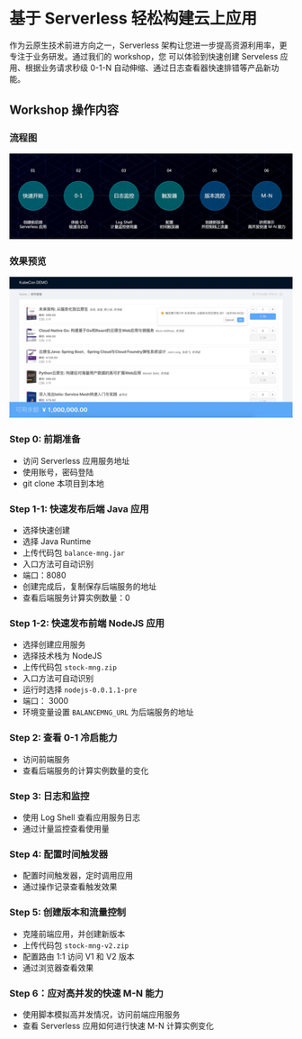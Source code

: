 # 基于 Serverless 轻松构建云上应用

作为云原生技术前进方向之一，Serverless 架构让您进一步提高资源利用率，更专注于业务研发。通过我们的 workshop，您
可以体验到快速创建 Serveless 应用、根据业务请求秒级 0-1-N 自动伸缩、通过日志查看器快速排错等产品新功能。

## Workshop 操作内容

### 流程图

![pic](kc-sas.jpg)

### 效果预览

![pic](preview-sas.png)

### Step 0: 前期准备

- 访问 Serverless 应用服务地址
- 使用账号，密码登陆
- git clone 本项目到本地

### Step 1-1: 快速发布后端 Java 应用

- 选择快速创建
- 选择 Java Runtime
- 上传代码包 `balance-mng.jar`
- 入口方法可自动识别
- 端口：8080
- 创建完成后，复制保存后端服务的地址
- 查看后端服务计算实例数量：0

### Step 1-2: 快速发布前端 NodeJS 应用

- 选择创建应用服务
- 选择技术栈为 NodeJS
- 上传代码包 `stock-mng.zip`
- 入口方法可自动识别
- 运行时选择 `nodejs-0.0.1.1-pre`
- 端口： 3000
- 环境变量设置 `BALANCEMNG_URL` 为后端服务的地址

### Step 2: 查看 0-1 冷启能力

- 访问前端服务
- 查看后端服务的计算实例数量的变化

### Step 3: 日志和监控

- 使用 Log Shell 查看应用服务日志
- 通过计量监控查看使用量

### Step 4: 配置时间触发器

- 配置时间触发器，定时调用应用
- 通过操作记录查看触发效果

### Step 5: 创建版本和流量控制

- 克隆前端应用，并创建新版本
- 上传代码包 `stock-mng-v2.zip`
- 配置路由 1:1 访问 V1 和 V2 版本
- 通过浏览器查看效果

### Step 6：应对高并发的快速 M-N 能力

- 使用脚本模拟高并发情况，访问前端应用服务
- 查看 Serverless 应用如何进行快速 M-N 计算实例变化
